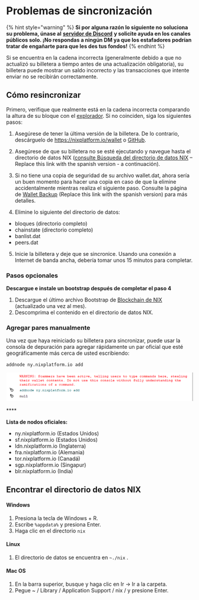 # Problemas de sincronización

{% hint style="warning" %}
**Si por alguna razón lo siguiente no soluciona su problema, únase al** [**servidor de Discord**](https://discordapp.com/invite/HGuvDTW) **y solicite ayuda en los canales públicos solo. ¡No respondas a ningún DM ya que los estafadores podrían tratar de engañarte para que les des tus fondos!**
{% endhint %}

Si se encuentra en la cadena incorrecta \(generalmente debido a que no actualizó su billetera a tiempo antes de una actualización obligatoria\), su billetera puede mostrar un saldo incorrecto y las transacciones que intente enviar no se recibirán correctamente.

## **Cómo resincronizar**

Primero, verifique que realmente está en la cadena incorrecta comparando la altura de su bloque con el [explorador](https://discordapp.com/invite/HGuvDTW). Si no coinciden, siga los siguientes pasos:

1. Asegúrese de tener la última versión de la billetera. De lo contrario, descárguelo de https://nixplatform.io/wallet o [GitHub](https://github.com/NixPlatform/NixCore/releases).

2. Asegúrese de que su billetera no se esté ejecutando y navegue hasta el directorio de datos NIX \([consulte Búsqueda del directorio de datos NIX](https://wiki.nixplatform.io/home/support/syncing-issues#finding-the-nix-data-directory) – Replace this link with the spanish version - a continuación\).

3. Si no tiene una copia de seguridad de su archivo wallet.dat, ahora sería un buen momento para hacer una copia en caso de que la elimine accidentalmente mientras realiza el siguiente paso. Consulte la página de [Wallet Backup](https://wiki.nixplatform.io/home/wallet-functionality/backup-and-security-1/wallet-backup) \(Replace this link with the spanish version\) para más detalles.

4. Elimine lo siguiente del directorio de datos:  
- bloques \(directorio completo\)  
- chainstate \(directorio completo\)  
- banlist.dat  
- peers.dat

5. Inicie la billetera y deje que se sincronice. Usando una conexión a Internet de banda ancha, debería tomar unos 15 minutos para completar.

### **Pasos opcionales**

**Descargue e instale un bootstrap después de completar el paso 4**

1. Descargue el último archivo Bootstrap de [Blockchain de NIX](https://drive.google.com/open?id=1RRuEL_xDf7lbHQxAEdOOnF2nlNOVjWyN) \(actualizado una vez al mes\).  
2. Descomprima el contenido en el directorio de datos NIX.

### **Agregar pares manualmente**

Una vez que haya reiniciado su billetera para sincronizar, puede usar la consola de depuración para agregar rápidamente un par oficial que esté geográficamente más cerca de usted escribiendo:

```text
addnode ny.nixplatform.io add
```

![Agregar con &#xE9;xito el nodo ny.nixplatform.io](../.gitbook/assets/console-addnode.png)

\*\*\*\*

**Lista de nodos oficiales:**

*  ny.nixplatform.io \(Estados Unidos\)
*  sf.nixplatform.io \(Estados Unidos\)
*  ldn.nixplatform.io \(Inglaterra\)
*  fra.nixplatform.io \(Alemania\)
*  tor.nixplatform.io \(Canadá\)
*  sgp.nixplatform.io \(Singapur\)
*  blr.nixplatform.io \(India\)

## **Encontrar el directorio de datos NIX**

#### Windows

1. Presiona la tecla de Windows + R.
2. Escribe `%appdata%` y presiona Enter.
3. Haga clic en el directorio `nix`

#### Linux

1. El directorio de datos se encuentra en `~./nix` .

#### Mac OS

1. En la barra superior, busque y haga clic en Ir -&gt; Ir a la carpeta.
2. Pegue ~ / Library / Application Support / nix / y presione Enter.

